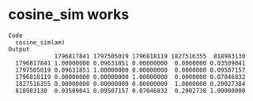 # cosine_sim works

    Code
      cosine_sim(am)
    Output
                 1796817841 1797505019 1796818119 1827516355  818983130
      1796817841 1.00000000 0.09631851 0.00000000  0.0000000 0.03509041
      1797505019 0.09631851 1.00000000 0.00000000  0.0000000 0.09507157
      1796818119 0.00000000 0.00000000 1.00000000  0.0000000 0.07046832
      1827516355 0.00000000 0.00000000 0.00000000  1.0000000 0.20027384
      818983130  0.03509041 0.09507157 0.07046832  0.2002738 1.00000000

